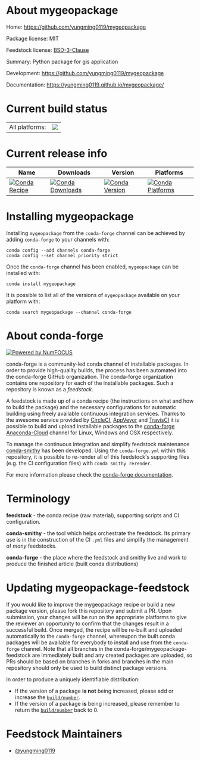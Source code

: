 About mygeopackage
==================

Home: https://github.com/yungming0119/mygeopackage

Package license: MIT

Feedstock license: [BSD-3-Clause](https://github.com/conda-forge/mygeopackage-feedstock/blob/master/LICENSE.txt)

Summary: Python package for gis application

Development: https://github.com/yungming0119/mygeopackage

Documentation: https://yungming0119.github.io/mygeopackage/

Current build status
====================


<table><tr><td>All platforms:</td>
    <td>
      <a href="https://dev.azure.com/conda-forge/feedstock-builds/_build/latest?definitionId=12292&branchName=master">
        <img src="https://dev.azure.com/conda-forge/feedstock-builds/_apis/build/status/mygeopackage-feedstock?branchName=master">
      </a>
    </td>
  </tr>
</table>

Current release info
====================

| Name | Downloads | Version | Platforms |
| --- | --- | --- | --- |
| [![Conda Recipe](https://img.shields.io/badge/recipe-mygeopackage-green.svg)](https://anaconda.org/conda-forge/mygeopackage) | [![Conda Downloads](https://img.shields.io/conda/dn/conda-forge/mygeopackage.svg)](https://anaconda.org/conda-forge/mygeopackage) | [![Conda Version](https://img.shields.io/conda/vn/conda-forge/mygeopackage.svg)](https://anaconda.org/conda-forge/mygeopackage) | [![Conda Platforms](https://img.shields.io/conda/pn/conda-forge/mygeopackage.svg)](https://anaconda.org/conda-forge/mygeopackage) |

Installing mygeopackage
=======================

Installing `mygeopackage` from the `conda-forge` channel can be achieved by adding `conda-forge` to your channels with:

```
conda config --add channels conda-forge
conda config --set channel_priority strict
```

Once the `conda-forge` channel has been enabled, `mygeopackage` can be installed with:

```
conda install mygeopackage
```

It is possible to list all of the versions of `mygeopackage` available on your platform with:

```
conda search mygeopackage --channel conda-forge
```


About conda-forge
=================

[![Powered by NumFOCUS](https://img.shields.io/badge/powered%20by-NumFOCUS-orange.svg?style=flat&colorA=E1523D&colorB=007D8A)](http://numfocus.org)

conda-forge is a community-led conda channel of installable packages.
In order to provide high-quality builds, the process has been automated into the
conda-forge GitHub organization. The conda-forge organization contains one repository
for each of the installable packages. Such a repository is known as a *feedstock*.

A feedstock is made up of a conda recipe (the instructions on what and how to build
the package) and the necessary configurations for automatic building using freely
available continuous integration services. Thanks to the awesome service provided by
[CircleCI](https://circleci.com/), [AppVeyor](https://www.appveyor.com/)
and [TravisCI](https://travis-ci.com/) it is possible to build and upload installable
packages to the [conda-forge](https://anaconda.org/conda-forge)
[Anaconda-Cloud](https://anaconda.org/) channel for Linux, Windows and OSX respectively.

To manage the continuous integration and simplify feedstock maintenance
[conda-smithy](https://github.com/conda-forge/conda-smithy) has been developed.
Using the ``conda-forge.yml`` within this repository, it is possible to re-render all of
this feedstock's supporting files (e.g. the CI configuration files) with ``conda smithy rerender``.

For more information please check the [conda-forge documentation](https://conda-forge.org/docs/).

Terminology
===========

**feedstock** - the conda recipe (raw material), supporting scripts and CI configuration.

**conda-smithy** - the tool which helps orchestrate the feedstock.
                   Its primary use is in the construction of the CI ``.yml`` files
                   and simplify the management of *many* feedstocks.

**conda-forge** - the place where the feedstock and smithy live and work to
                  produce the finished article (built conda distributions)


Updating mygeopackage-feedstock
===============================

If you would like to improve the mygeopackage recipe or build a new
package version, please fork this repository and submit a PR. Upon submission,
your changes will be run on the appropriate platforms to give the reviewer an
opportunity to confirm that the changes result in a successful build. Once
merged, the recipe will be re-built and uploaded automatically to the
`conda-forge` channel, whereupon the built conda packages will be available for
everybody to install and use from the `conda-forge` channel.
Note that all branches in the conda-forge/mygeopackage-feedstock are
immediately built and any created packages are uploaded, so PRs should be based
on branches in forks and branches in the main repository should only be used to
build distinct package versions.

In order to produce a uniquely identifiable distribution:
 * If the version of a package **is not** being increased, please add or increase
   the [``build/number``](https://docs.conda.io/projects/conda-build/en/latest/resources/define-metadata.html#build-number-and-string).
 * If the version of a package **is** being increased, please remember to return
   the [``build/number``](https://docs.conda.io/projects/conda-build/en/latest/resources/define-metadata.html#build-number-and-string)
   back to 0.

Feedstock Maintainers
=====================

* [@yungming0119](https://github.com/yungming0119/)

